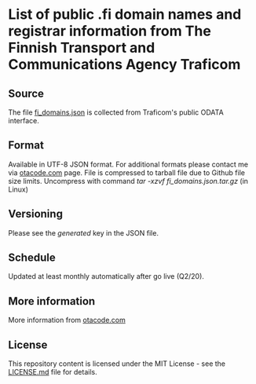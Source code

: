 # List of public .fi domain names and registrar information from The Finnish Transport and Communications Agency Traficom

## Source
The file [fi_domains.json](fi_domains.json) is collected from Traficom's public ODATA interface.

## Format
Available in UTF-8 JSON format. For additional formats please contact me via [otacode.com](https://otacode.com) page.
File is compressed to tarball file due to Github file size limits. Uncompress with command *tar -xzvf fi_domains.json.tar.gz* (in Linux)

## Versioning
Please see the *generated* key in the JSON file.

## Schedule
Updated at least monthly automatically after go live (Q2/20).

## More information
More information from [otacode.com](https://otacode.com)

## License
This repository content is licensed under the MIT License - see the [LICENSE.md](LICENSE.md) file for details.
